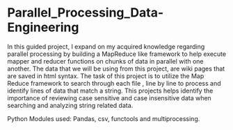 # Parallel_Processing_Data-Engineering

In this guided project, I expand on my acquired knowledge regarding parallel processing by building a MapReduce like framework to help execute mapper and reducer functions on chunks of data in parallel with one another. The data that we will be using from this project, are wiki pages that are saved in html syntax. The task of this project is to utilize the Map Reduce framework to search through each file , line by line to process and identify lines of data that match a string. This projects helps identify the importance of reviewing case sensitive and case insensitive data when searching and analyzing string related data.

Python Modules used: Pandas, csv, functools and multiprocessing.
